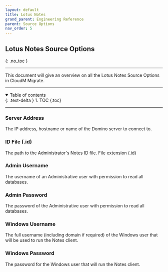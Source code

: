 ```yaml
---
layout: default
title: Lotus Notes
grand_parent: Engineering Reference
parent: Source Options
nav_order: 5
---
```


## Lotus Notes Source Options
{: .no_toc }

---
This document will give an overview on all the Lotus Notes Source Options in CloudM Migrate. 

---
<a name="top"></a>
<details open markdown="block">
  <summary>
    Table of contents
  </summary>
  {: .text-delta }
1. TOC
{:toc}
</details>

---
### Server Address

The IP address, hostname or name of the Domino server to connect to.

### ID File (.id)

The path to the Administrator's Notes ID file. File extension (.id)

### Admin Username

The username of an Administrative user with permission to read all databases.

### Admin Password

The password of the Administrative user with permission to read all databases.

### Windows Username

The full username (including domain if required) of the Windows user that will be used to run the Notes client.

### Windows Password

The password for the Windows user that will run the Notes client.



